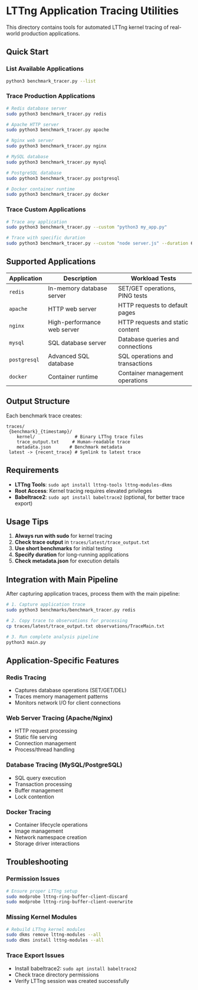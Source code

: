 #  LTTng Application Tracing Utilities

This directory contains tools for automated LTTng kernel tracing of real-world production applications.

##  Quick Start

### List Available Applications
```bash
python3 benchmark_tracer.py --list
```

### Trace Production Applications
```bash
# Redis database server
sudo python3 benchmark_tracer.py redis

# Apache HTTP server  
sudo python3 benchmark_tracer.py apache

# Nginx web server
sudo python3 benchmark_tracer.py nginx

# MySQL database
sudo python3 benchmark_tracer.py mysql

# PostgreSQL database
sudo python3 benchmark_tracer.py postgresql

# Docker container runtime
sudo python3 benchmark_tracer.py docker
```

### Trace Custom Applications
```bash
# Trace any application
sudo python3 benchmark_tracer.py --custom "python3 my_app.py"

# Trace with specific duration
sudo python3 benchmark_tracer.py --custom "node server.js" --duration 60
```

##  Supported Applications

| Application | Description | Workload Tests |
|-------------|-------------|----------------|
| `redis` | In-memory database server | SET/GET operations, PING tests |
| `apache` | HTTP web server | HTTP requests to default pages |
| `nginx` | High-performance web server | HTTP requests and static content |
| `mysql` | SQL database server | Database queries and connections |
| `postgresql` | Advanced SQL database | SQL operations and transactions |
| `docker` | Container runtime | Container management operations |

##  Output Structure

Each benchmark trace creates:
```
traces/
 {benchmark}_{timestamp}/
    kernel/               # Binary LTTng trace files
    trace_output.txt     # Human-readable trace
    metadata.json       # Benchmark metadata
 latest -> {recent_trace} # Symlink to latest trace
```

##  Requirements

- **LTTng Tools**: `sudo apt install lttng-tools lttng-modules-dkms`
- **Root Access**: Kernel tracing requires elevated privileges
- **Babeltrace2**: `sudo apt install babeltrace2` (optional, for better trace export)

##  Usage Tips

1. **Always run with sudo** for kernel tracing
2. **Check trace output** in `traces/latest/trace_output.txt`
3. **Use short benchmarks** for initial testing
4. **Specify duration** for long-running applications
5. **Check metadata.json** for execution details

##  Integration with Main Pipeline

After capturing application traces, process them with the main pipeline:

```bash
# 1. Capture application trace
sudo python3 benchmarks/benchmark_tracer.py redis

# 2. Copy trace to observations for processing
cp traces/latest/trace_output.txt observations/TraceMain.txt

# 3. Run complete analysis pipeline  
python3 main.py
```

##  Application-Specific Features

### Redis Tracing
- Captures database operations (SET/GET/DEL)
- Traces memory management patterns
- Monitors network I/O for client connections

### Web Server Tracing (Apache/Nginx)
- HTTP request processing
- Static file serving
- Connection management
- Process/thread handling

### Database Tracing (MySQL/PostgreSQL)
- SQL query execution
- Transaction processing
- Buffer management
- Lock contention

### Docker Tracing
- Container lifecycle operations
- Image management
- Network namespace creation
- Storage driver interactions

##  Troubleshooting

### Permission Issues
```bash
# Ensure proper LTTng setup
sudo modprobe lttng-ring-buffer-client-discard
sudo modprobe lttng-ring-buffer-client-overwrite
```

### Missing Kernel Modules
```bash
# Rebuild LTTng kernel modules
sudo dkms remove lttng-modules --all
sudo dkms install lttng-modules --all
```

### Trace Export Issues
- Install babeltrace2: `sudo apt install babeltrace2`
- Check trace directory permissions
- Verify LTTng session was created successfully
